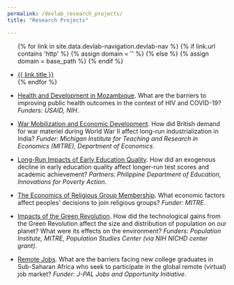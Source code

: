 ```yaml
---
permalink: /devlab_research_projects/
title: "Research Projects"

---
```


<!-- =============================Dev Lab header Below========================== -->

<div class="masthead">
  <div class="masthead__inner-wrap">
    <div class="masthead__menu">
      <nav id="" class="greedy-nav">
        <!-- <button><div class="navicon"></div></button> -->
        <ul class="visible-links">
                
{% for link in site.data.devlab-navigation.devlab-nav %}
            {% if link.url contains 'http' %}
              {% assign domain = '' %}
              {% else %}
              {% assign domain = base_path %}
            {% endif %}
            <li class="masthead__menu-item"><a href="{{ domain }}{{ link.url }}">{{ link.title }}</a></li>
          {% endfor %}
        </ul>
        <ul class="hidden-links hidden"></ul>
      </nav>
    </div>
  </div>
</div>


<!-- =============================Dev Lab Content Below========================== -->
* [Health and Development in Mozambique](https://fordschool.umich.edu/mozambique-research). What are the barriers to improving public health outcomes in the context of HIV and COVID-19? _Funders: USAID, NIH_.
 

* [War Mobilization and Economic Development](https://deanyang-econ.github.io/deanyang/files/workingpapers/parvathaneni-yang-2024-war-mobilization-india.pdf). How did British demand for war materiel during World War II affect long-run industrialization in India? _Funder: Michigan Institute for Teaching and Research in Economics (MITRE), Department of Economics_. 
 

* [Long-Run Impacts of Early Education Quality](https://deanyang-econ.github.io/deanyang/files/workingpapers/lloyd-yang-2024-philippines-education-quality.pdf). How did an exogenous decline in early education quality affect longer-run test scores and academic achievement? _Partners: Philippine Department of Education, Innovations for Poverty Action_. 
 

* <ins>The Economics of Religious Group Membership</ins>. What economic factors affect peoples’ decisions to join religious groups? _Funder: MITRE_.
 

* <ins>Impacts of the Green Revolution</ins>. How did the technological gains from the Green Revolution affect the size and distribution of population on our planet? What were its effects on the environment?  _Funders: Population Institute, MITRE, Population Studies Center (via NIH NICHD center grant)_. 
 

* <ins>Remote Jobs</ins>. What are the barriers facing new college graduates in Sub-Saharan Africa who seek to participate in the global remote (virtual) job market? _Funder: J-PAL Jobs and Opportunity Initiative_.